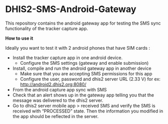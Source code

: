 DHIS2-SMS-Android-Gateway
=========================
This repository contains the android gateway app for testing the SMS sync functionality of the tracker capture app.

**How to use it** 

Ideally you want to test it with 2 android phones that have SIM cards :
- Install the tracker capture app in one android device.
	- Configure the SMS settings (gateway and enable submission)
- Install, compile and run the android gateway app in another device
	- Make sure that you are accepting SMS permissions for this app
	- Configure the user, password and dhis2 server URL (2.33 V) for ex: http://android2.dhis2.org:8080/
- From the android capture app sync with SMS
- Check that an alert shows up in the gateway app telling you that the message was delivered to the dhis2 server.
- Go to dhis2 server mobile app > received SMS and verify the SMS is received with “PROCESSED” state. Then the information you modified in the app should be reflected in the server.
